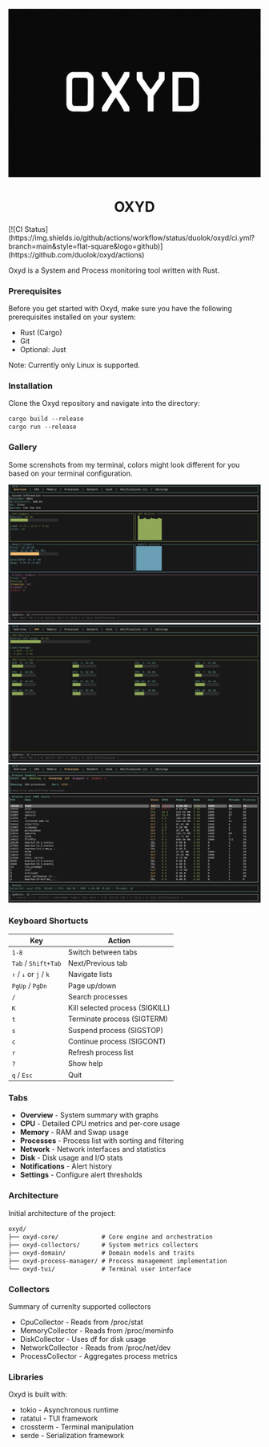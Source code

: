 ![banner](./res/banner.png)
<h1 align="center"> OXYD </h1>
[![CI Status](https://img.shields.io/github/actions/workflow/status/duolok/oxyd/ci.yml?branch=main&style=flat-square&logo=github)](https://github.com/duolok/oxyd/actions)

Oxyd is a System and Process monitoring tool written with Rust.

### Prerequisites

Before you get started with Oxyd, make sure you have the following prerequisites installed on your system:

- Rust (Cargo)
- Git
- Optional: Just

Note: Currently only Linux is supported.

### Installation

Clone the Oxyd repository and navigate into the directory:

```shell
cargo build --release
cargo run --release
```

### Gallery

Some screnshots from my terminal, colors might look different for you based on your terminal configuration.

![overview](./res/overview.png)
![cpu](./res/cpu.png)
![processes](./res/processes.png)

### Keyboard Shortucts

| Key | Action |
|-----|--------|
| `1-8` | Switch between tabs |
| `Tab` / `Shift+Tab` | Next/Previous tab |
| `↑` / `↓` or `j` / `k` | Navigate lists |
| `PgUp` / `PgDn` | Page up/down |
| `/` | Search processes |
| `K` | Kill selected process (SIGKILL) |
| `t` | Terminate process (SIGTERM) |
| `s` | Suspend process (SIGSTOP) |
| `c` | Continue process (SIGCONT) |
| `r` | Refresh process list |
| `?` | Show help |
| `q` / `Esc` | Quit |


### Tabs

- **Overview** - System summary with graphs
- **CPU** - Detailed CPU metrics and per-core usage
- **Memory** - RAM and Swap usage
- **Processes** - Process list with sorting and filtering
- **Network** - Network interfaces and statistics
- **Disk** - Disk usage and I/O stats
- **Notifications** - Alert history
- **Settings** - Configure alert thresholds

### Architecture
Initial architecture of the project:

```
oxyd/
├── oxyd-core/            # Core engine and orchestration
├── oxyd-collectors/      # System metrics collectors
├── oxyd-domain/          # Domain models and traits
├── oxyd-process-manager/ # Process management implementation
└── oxyd-tui/             # Terminal user interface
```



###  Collectors
Summary of currenlty supported collectors

- CpuCollector - Reads from /proc/stat
- MemoryCollector - Reads from /proc/meminfo
- DiskCollector - Uses df for disk usage
- NetworkCollector - Reads from /proc/net/dev
- ProcessCollector - Aggregates process metrics

### Libraries

Oxyd is built with:
- tokio - Asynchronous runtime
- ratatui - TUI framework
- crossterm - Terminal manipulation
- serde - Serialization framework


